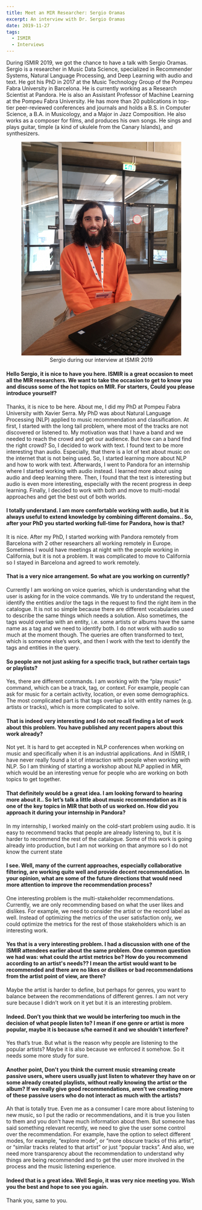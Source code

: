 ```yaml
---
title: Meet an MIR Researcher: Sergio Oramas
excerpt: An interview with Dr. Sergio Oramas
date: 2019-11-27
tags:
  - ISMIR
  - Interviews
---
```


During ISMIR 2019, we got the chance to have a talk with Sergio Oramas. Sergio is a researcher in Music Data Science, specialized in Recommender Systems, Natural Language Processing, and Deep Learning with audio and text. He got his PhD in 2017 at the Music Technology Group of the Pompeu Fabra University in Barcelona. He is currently working as a Research Scientist at Pandora. He is also an Assistant Professor of Machine Learning at the Pompeu Fabra University. He has more than 20 publications in top-tier peer-reviewed conferences and journals and holds a B.S. in Computer Science, a B.A. in Musicology, and a Major in Jazz Composition. He also works as a composer for films, and produces his own songs. He sings and plays guitar, timple (a kind of ukulele from the Canary Islands), and synthesizers.

<div style="text-align:center">
<figure class="figure">
  <img src="/files/Sergio_Oramas_interview/sergio_photo.jpg" alt="Sergio during our interview" class="figure-img img-fluid mx-auto d-flex" width="500"/>
  <figcaption class="figure-caption text-center" markdown="1">
  Sergio during our interview at ISMIR 2019 
  </figcaption>
</figure>
</div>


#### Hello Sergio, it is nice to have you here. ISMIR is a great occasion to meet all the MIR researchers. We want to take the occasion to get to know you and discuss some of the hot topics on MIR. For starters, Could you please introduce yourself? 
 
Thanks, it is nice to be here. About me, I did my PhD at Pompeu Fabra University with Xavier Serra. My PhD was about Natural Language Processing (NLP) applied to music recommendation and classification. At first, I started with the long tail problem, where most of the tracks are not discovered or listened to. My motivation was that I have a band and we needed to reach the crowd and get our audience. But how can a band find the right crowd? 
So, I decided to work with text. I found text to be more interesting than audio. Especially, that there is a lot of text about music on the internet that is not being used. So, I started learning more about NLP and how to work with text. Afterwards, I went to Pandora for an internship where I started working with audio instead. I learned more about using audio and deep learning there. Then, I found that the text is interesting but audio is even more interesting, especially with the recent progress in deep learning. Finally, I decided to work with both and move to multi-modal approaches and get the best out of both worlds.


#### I totally understand. I am more comfortable working with audio, but it is always useful to extend knowledge by combining different domains.. So, after your PhD you started working full-time for Pandora, how is that? 
It is nice. After my PhD, I started working with Pandora remotely from Barcelona with 2 other researchers all working remotely in Europe. Sometimes I would have meetings at night with the people working in California, but it is not a problem. It was complicated to move to California so I stayed in Barcelona and agreed to work remotely. 
 
#### That is a very nice arrangement. So what are you working on currently? 
Currently I am working on voice queries, which is understanding what the user is asking for in the voice commands. We try to understand the request, identify the entities and/or the tags in the request to find the right item in the catalogue. It is not so simple because there are different vocabularies used to describe the same things which needs a solution. Also sometimes, the tags would overlap with an entity, i.e. some artists or albums have the same name as a tag and we need to identify both. I do not work with audio so much at the moment though. The queries are often transformed to text, which is someone else’s work, and then I work with the text to identify the tags and entities in the query. 


#### So people are not just asking for a specific track, but rather certain tags or playlists? 
Yes, there are different commands. I am working with the “play music” command, which can be a track, tag, or context. For example, people can ask for music for a certain activity, location, or even some demographics. The most complicated part is that tags overlap a lot with entity names (e.g. artists or tracks), which is more complicated to solve. 


#### That is indeed very interesting and I do not recall finding a lot of work about this problem. You have published any recent papers about this work already?
Not yet. It is hard to get accepted in NLP conferences when working on music and specifically when it is an industrial applications. And in ISMIR, I have never really found a lot of interaction with people when working with NLP. So I am thinking of starting a workshop about NLP applied in MIR, which would be an interesting venue for people who are working on both topics to get together.  

#### That definitely would be a great idea. I am looking forward to hearing more about it.. So let’s talk a little about music recommendation as it is one of the key topics in MIR that both of us worked on. How did you approach it during your internship in Pandora? 
In my internship, I worked mainly on the cold-start problem using audio. It is easy to recommend tracks that people are already listening to, but it is harder to recommend the rest of the catalogue. Some of this work is going already into production, but I am not working on that anymore so I do not know the current state


#### I see. Well, many of the current approaches, especially collaborative filtering, are working quite well and provide decent recommendation. In your opinion, what are some of the future directions that would need more attention to improve the recommendation process? 
One interesting problem is the multi-stakeholder recommendations. Currently, we are only recommending based on what the user likes and dislikes. For example, we need to consider the artist or the record label as well. Instead of optimizing the metrics of the user satisfaction only, we could optimize the metrics for the rest of those stakeholders which is an interesting work. 


#### Yes that is a very interesting problem. I had a discussion with one of the ISMIR attendees earlier about the same problem. One common question we had was: what could the artist metrics be? How do you recommend according to an artist's needs?? I mean the artist would want to be recommended and there are no likes or dislikes or bad recommendations from the artist point of view, are there? 
Maybe the artist is harder to define, but perhaps for genres, you want to balance between the recommendations of different genres. I am not very sure because I didn’t work on it yet but it is an interesting problem. 


#### Indeed. Don’t you think that we would be interfering too much in the decision of what people listen to? I mean if one genre or artist is more popular, maybe it is because s/he earned it and we shouldn’t interfere? 
Yes that’s true. But what is the reason why people are listening to the popular artists? Maybe it is also because we enforced it somehow. So it needs some more study for sure. 


#### Another point, Don't you think the current music streaming create passive users, where users usually just listen to whatever they have on or some already created playlists, without really knowing the artist or the album? If we really give good recommendations, aren’t we creating more of these passive users who do not interact as much with the artists? 
Ah that is totally true. Even me as a consumer I care more about listening to new music, so I put the radio or recommendations, and it is true you listen to them and you don’t have much information about them. But someone has said something relevant recently, we need to give the user some control over the recommendation. For example, have the option to select different modes, for example, “explore mode”, or “more obscure tracks of this artist”, or “similar tracks related to that artist” or just “popular tracks”. And also, we need more transparency about the recommendation to understand why things are being recommended and to get the user more involved in the process and the music listening experience. 



#### Indeed that is a great idea. Well Segio, it was very nice meeting you. Wish you the best and hope to see you again. 
Thank you, same to you. 

